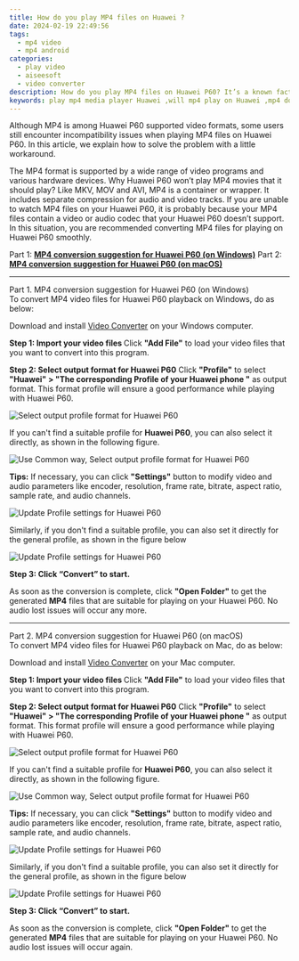 ```yaml
---
title: How do you play MP4 files on Huawei ?
date: 2024-02-19 22:49:56
tags: 
  - mp4 video
  - mp4 android
categories: 
  - play video
  - aiseesoft
  - video converter
description: How do you play MP4 files on Huawei P60? It’s a known fact that MP4 format is well compatible with Android devices. Why can’t you watch MP4 files on Huawei P60? This problem can be solve by converting your MP4 files before playing them on your Huawei P60. 
keywords: play mp4 media player Huawei ,will mp4 play on Huawei ,mp4 does not play on Huawei P60,play mp4 movies on Huawei P60,watch mp4 on Huawei ,cannot play mp4 on P60,mp4 video converter for android,video to mp4 codec converter for android,best mp4 transcoder android,playing mp4 videos on phone android,video to mp4 converter for android,mp4 codec vlc android
---
```


<div class="atpl-content atpl-for-aiseesoft-video-converter play-mp4-on-android">

<div class="atpl-post-description-part-1">
<div class="tpl-content-sub-paragraph-normal">
  <p>
    Although MP4 is among Huawei P60 supported video formats, some users still encounter incompatibility issues when playing MP4 files on Huawei P60. In this article, we explain how to solve the problem with a little workaround.
  </p>
</div>
</div>



<div class="atpl-post-description-part-2">
<div class="tpl-content-sub-paragraph-content">
  <p>
    The MP4 format is supported by a wide range of video programs and various hardware devices. Why Huawei P60 won’t play MP4 movies that it should play? Like MKV, MOV and AVI, MP4 is a container or wrapper. It includes separate compression for audio and video tracks. If you are unable to watch MP4 files on your Huawei P60, it is probably because your MP4 files contain a video or audio codec that your Huawei P60 doesn’t support. In this situation, you are recommended converting MP4 files for playing on Huawei P60 smoothly.
  </p>
</div>
</div>

Part 1: <strong><a href="#p1">MP4 conversion suggestion for Huawei P60 (on Windows)</a></strong>
Part 2: <strong><a href="#p2">MP4 conversion suggestion for Huawei P60 (on macOS)</a></strong>

<!-- Part 1 -->
<a id="p1" name="p1" ></a><hr>

<div class="atpl-step-part-style">Part 1. MP4 conversion suggestion for Huawei P60 (on Windows)</div>
To convert MP4 video files for Huawei P60 playback on Windows, do as below:

Download and install <a class="atpl-step-content-a-style" href="https://tools.techidaily.com/aiseesoft-total-video-converter/" target="_blank" rel="noopener">Video Converter</a> on your Windows computer.

<strong>Step 1: Import your video files </strong>
Click <b>"Add File"</b> to load your video files that you want to convert into this program.

<strong>Step 2: Select output format for Huawei P60</strong>
Click <b>"Profile"</b> to select <b>"Huawei" > "The corresponding Profile of your Huawei phone "</b> as output format. This format profile will ensure a good performance while playing with Huawei P60.

<img src="https://tools.techidaily.com/images/apps/aiseesoft/video-converter/devices/huawei/fv.mp4/win/profile-4.png" class="atpl-imgstyle" alt="Select output profile format for Huawei P60" />

If you can't find a suitable profile for **Huawei P60**, you can also select it directly, as shown in the following figure.

<img src="https://tools.techidaily.com/images/apps/aiseesoft/video-converter/devices/common_android/fv.mp4/win/profile.png" class="atpl-imgstyle" alt="Use Common way, Select output profile format for Huawei P60" />

<strong>Tips:</strong>
If necessary, you can click <b>"Settings"</b> button to modify video and audio parameters like encoder, resolution, frame rate, bitrate, aspect ratio, sample rate, and audio channels. 

<img src="https://tools.techidaily.com/images/apps/aiseesoft/video-converter/devices/huawei/fv.mp4/win/settings-2.png" class="atpl-imgstyle"  alt="Update Profile settings for Huawei P60" />

Similarly, if you don't find a suitable profile, you can also set it directly for the general profile, as shown in the figure below

<img src="https://tools.techidaily.com/images/apps/aiseesoft/video-converter/devices/common_android/fv.mp4/win/settings.png" class="atpl-imgstyle"  alt="Update Profile settings for Huawei P60" />

<strong>Step 3: Click “Convert” to start.</strong>

As soon as the conversion is complete, click <b>"Open Folder"</b> to get the generated <b>MP4</b> files that are suitable for playing on your Huawei P60. No audio lost issues will occur any more.

<!-- Part 2 -->
<a id="p2" name="p2"></a><hr>

<div class="atpl-step-part-style">Part 2. MP4 conversion suggestion for Huawei P60 (on macOS)</div>
To convert MP4 video files for Huawei P60 playback on Mac, do as below:

Download and install <a class="atpl-step-content-a-style" href="https://tools.techidaily.com/aiseesoft-total-video-converter/" target="_blank" rel="noopener">Video Converter</a> on your Mac computer.

<strong>Step 1: Import your video files </strong>
Click <b>"Add File"</b> to load your video files that you want to convert into this program.

<strong>Step 2: Select output format for Huawei P60</strong>
Click <b>"Profile"</b> to select <b>"Huawei" > "The corresponding Profile of your Huawei phone "</b> as output format. This format profile will ensure a good performance while playing with Huawei P60.

<img src="https://tools.techidaily.com/images/apps/aiseesoft/video-converter/devices/huawei/fv.mp4/mac/profile.png" class="atpl-imgstyle" alt="Select output profile format for Huawei P60" />

If you can't find a suitable profile for **Huawei P60**, you can also select it directly, as shown in the following figure.

<img src="https://tools.techidaily.com/images/apps/aiseesoft/video-converter/devices/common_android/fv.mp4/mac/profile.png" class="atpl-imgstyle" alt="Use Common way, Select output profile format for Huawei P60" />

<strong>Tips:</strong>
If necessary, you can click <b>"Settings"</b> button to modify video and audio parameters like encoder, resolution, frame rate, bitrate, aspect ratio, sample rate, and audio channels. 

<img src="https://tools.techidaily.com/images/apps/aiseesoft/video-converter/devices/huawei/fv.mp4/mac/settings.png" class="atpl-imgstyle"  alt="Update Profile settings for Huawei P60" />

Similarly, if you don't find a suitable profile, you can also set it directly for the general profile, as shown in the figure below

<img src="https://tools.techidaily.com/images/apps/aiseesoft/video-converter/devices/common_android/fv.mp4/win/settings.png" class="atpl-imgstyle"  alt="Update Profile settings for Huawei P60" />

<strong>Step 3: Click “Convert” to start.</strong>

As soon as the conversion is complete, click <b>"Open Folder"</b> to get the generated <b>MP4</b> files that are suitable for playing on your Huawei P60. No audio lost issues will occur again.



<div class="atpl-post-end">
  <div class="atpl-post-device-model-description">
    
  </div>
</div>

<ins class="adsbygoogle"
     style="display:block"
     data-ad-client="ca-pub-7571918770474297"
     data-ad-slot="8358498916"
     data-ad-format="auto"
     data-full-width-responsive="true"></ins>


</div>